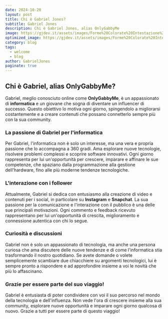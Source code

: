 ```yaml
---
date: 2024-10-20
layout: post
title: Chi è Gabriel Jones?
subtitle: Gabriel Jones
description: Chi è Gabriel Jones, alias OnlyGabbyMe
image: https://gjdev.it/assets/images/Forme%20Colorate%20Intestazione%20Banner.png
optimized_image: https://gjdev.it/assets/images/Forme%20Colorate%20Intestazione%20Banner.png
category: blog
tags:
  - welcome
  - blog
author: GabrielJones
paginate: true
---
```

## Chi è Gabriel, alias OnlyGabbyMe?

Gabriel, meglio conosciuto online come **OnlyGabbyMe**, è un appassionato di **informatica** e un giovane che sogna di diventare un influencer di successo. Questo obiettivo lo motiva ogni giorno, spingendolo a migliorarsi costantemente e a creare contenuti che possano connetterlo sempre più con la sua community.

### La passione di Gabriel per l'informatica

Per Gabriel, l'informatica non è solo un interesse, ma una vera e propria passione che lo accompagna a 360 gradi. Ama esplorare nuove tecnologie, risolvere problemi complessi e scoprire software innovativi. Ogni giorno rappresenta per lui un'opportunità per crescere, imparare e affinare le sue competenze, che spaziano dalla programmazione alla gestione dell'hardware, fino alle più moderne tendenze tecnologiche.

### L'interazione con i follower

Attualmente, Gabriel si dedica con entusiasmo alla creazione di video e contenuti per i social, in particolare su **Instagram** e **Snapchat**. La sua passione per la comunicazione e l'interazione con il pubblico è una delle sue principali motivazioni. Ogni commento e feedback ricevuto rappresentano per lui un'opportunità di crescita, miglioramento e connessione autentica con chi lo segue.

### Curiosità e discussioni

Gabriel non è solo un appassionato di tecnologia, ma anche una persona curiosa che ama discutere delle nuove tendenze e di come l'informatica stia trasformando il nostro quotidiano. Se avete domande o volete semplicemente scambiare due chiacchiere su argomenti tecnologici, lui è sempre pronto a rispondere e ad approfondire insieme a voi le novità che più lo affascinano.

### Grazie per essere parte del suo viaggio!

Gabriel è entusiasta di poter condividere con voi il suo percorso nel mondo della tecnologia e dell'influenza. Non vede l'ora di crescere insieme alla sua community, esplorare nuove opportunità e imparare ogni giorno qualcosa di nuovo. Grazie a tutti per essere parte di questo viaggio!
